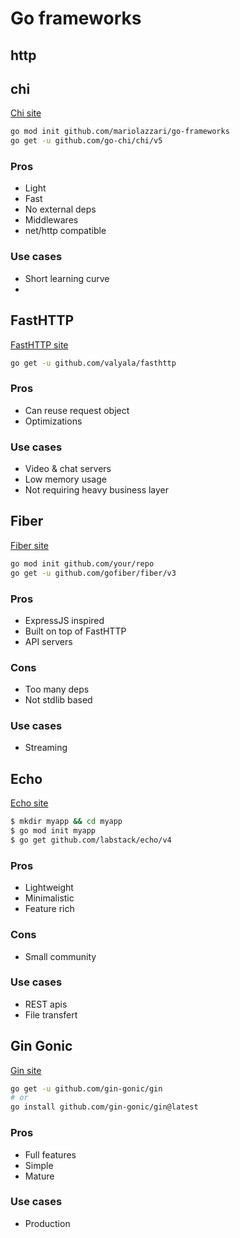# Go frameworks

## http

## chi

[Chi site](https://go-chi.io)

```sh
go mod init github.com/mariolazzari/go-frameworks
go get -u github.com/go-chi/chi/v5
```

### Pros

- Light
- Fast
- No external deps
- Middlewares
- net/http compatible

### Use cases

- Short learning curve
- 

## FastHTTP

[FastHTTP site](https://github.com/valyala/fasthttp)

```sh
go get -u github.com/valyala/fasthttp
```
### Pros

- Can reuse request object
- Optimizations

### Use cases

- Video & chat servers
- Low memory usage
- Not requiring heavy business layer

## Fiber 

[Fiber site](https://github.com/gofiber/fiber)

```sh
go mod init github.com/your/repo
go get -u github.com/gofiber/fiber/v3
```

### Pros

- ExpressJS inspired
- Built on top of FastHTTP
- API servers

### Cons

- Too many deps
- Not stdlib based

### Use cases

- Streaming

## Echo

[Echo site](https://echo.labstack.com/)

```sh
$ mkdir myapp && cd myapp
$ go mod init myapp
$ go get github.com/labstack/echo/v4
```

### Pros

- Lightweight
- Minimalistic
- Feature rich

### Cons

- Small community

### Use cases

- REST apis
- File transfert

## Gin Gonic

[Gin site](https://gin-gonic.com/docs/)

```sh
go get -u github.com/gin-gonic/gin
# or
go install github.com/gin-gonic/gin@latest
```

### Pros

- Full features
- Simple
- Mature

### Use cases

- Production